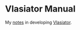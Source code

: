 # Vlasiator Manual

My [notes](https://henry2004y.github.io/vlasiator_manual/) in developing [Vlasiator](https://github.com/fmihpc/vlasiator).
